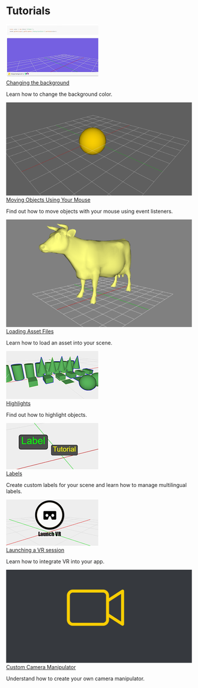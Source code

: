 # Tutorials

<!-- card grid -->
<section class="cards">

 <!-- <div class="card" markdown="1">

[![Using the Svelte Template](../_media/card-icons/zea-svelte-template.jpg ':class=cardImg')](https://github.com/ZeaInc/zea-svelte-template)<br>
[Using the Svelte Template](https://github.com/ZeaInc/zea-svelte-template ':class=cardTitle')

  <p class="cardText"> Get up and running by using the Svelte Template</p>
 </div> -->
 


<!-- changing the background -->
<div class="card" markdown="1">

[![Changing the background](../_media/card-icons/change-background.jpg ':class=cardImg')](../manual/tutorials/changing-the-background.md)<br>
[Changing the background](../manual/tutorials/changing-the-background.md ':class=cardTitle')

  <p class="cardText"> Learn how to change the background color. </p>
 </div>

 <!-- Sphere-drag tutorial -->
<div class="card" markdown="1">

[![Moving Objects Using Your Mouse](../_media/card-icons/sphere-drag.png ':class=cardImg')](../manual/tutorials/move-object.md)<br>
[Moving Objects Using Your Mouse](../manual/tutorials/move-object.md ':class=cardTitle')

  <p class="cardText"> Find out how to move objects with your mouse using event listeners. </p>
 </div>


<!-- Load an asset tutorial -->
<div class="card" markdown="1">

[![Loading Asset Files](../_media/load-asset1-cropped.png ':class=cardImg')](../manual/tutorials/load-an-asset.md)<br>
[Loading Asset Files](../manual/tutorials/load-an-asset.md ':class=cardTitle')

  <p class="cardText"> Learn how to load an asset into your scene. </p>
 </div>

<!-- Highlight tutorial -->
<div class="card" markdown="1">

[![Highlights](../_media/card-icons/highlights.png ':class=cardImg')](../manual/tutorials/highlights.md)<br>
[Highlights](../manual/tutorials/highlights.md ':class=cardTitle')

  <p class="cardText"> Find out how to highlight objects. </p>
 </div>

<!-- custom points tutorial -->
<!-- <div class="card" markdown="1">

[![Create Custom Points](../_media/card-icons/points.png ':class=cardImg')](../manual/tutorials/custom-points.md)<br>
[Create custom points](../manual/tutorials/custom-points.md ':class=cardTitle')

  <p class="cardText"> Create custom points </p>
 </div> -->

<!-- Label tutorial -->
<div class="card" markdown="1">

[![labels](../_media/card-icons/label-tutorial.png ':class=cardImg')](../manual/tutorials/labels.md)<br>
[Labels](../manual/tutorials/labels.md ':class=cardTitle')

  <p class="cardText"> Create custom labels for your scene and learn how to manage multilingual labels. </p>
 </div>

<!-- Multilingual Labels -->
<!-- <div class="card" markdown="1">

[![Multilingual Labels](../_media/card-icons/multilingual.png ':class=cardImg')](../manual/tutorials/multilingual-labels.md)<br>
[Multilingual Labels](../manual/tutorials/multilingual-labels.md ':class=cardTitle')

  <p class="cardText"> Learn how to manage multilingual labels. </p>
 </div> -->

<!-- cutaways tutorial -->
<!-- <div class="card" markdown="1">

[![Cutaways](../_media/card-icons/cutaways.png ':class=cardImg')](../manual/tutorials/cutaways.md)<br>
[Cutaways](../manual/tutorials/cutaways.md ':class=cardTitle')

  <p class="cardText"> Create cutaways for your models. </p>
 </div> -->

<!-- Launching a VR session -->
<div class="card" markdown="1">

[![Launching a VR session](../_media/card-icons/vr.png ':class=cardImg')](../manual/tutorials/VR.md)<br>
[Launching a VR session](../manual/tutorials/VR.md ':class=cardTitle')

  <p class="cardText"> Learn how to integrate VR into your app. </p>
 </div>

<!-- Setting up an environment map -->
<!-- <div class="card" markdown="1">

[![Setting up an environment map](../_media/card-icons/env-map2.png ':class=cardImg')](../manual/tutorials/setting-up-an-environment-map.md)<br>
[Setting up an environment map](../manual/tutorials/setting-up-an-environment-map.md ':class=cardTitle')

  <p class="cardText"> Setting up an environment map. </p>
 </div> -->

<!-- Camera manipulator tutorial -->
 <div class="card" markdown="1">

[![Custom Camera Manipulator](../_media/card-icons/cam.png ':class=cardImg')](../manual/tutorials/custom-camera-manipulator)<br>
[Custom Camera Manipulator](../manual/tutorials/custom-camera-manipulator ':class=cardTitle')

  <p class="cardText"> Understand how to create your own camera manipulator. </p>
 </div>

</section>
